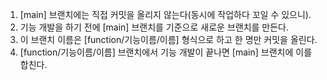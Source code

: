 1. [main] 브랜치에는 직접 커밋을 올리지 않는다(동시에 작업하다 꼬일 수 있으니).
2. 기능 개발을 하기 전에 [main] 브랜치를 기준으로 새로운 브랜치를 만든다.
3. 이 브랜치 이름은 [function/기능이름/이름] 형식으로 하고 한 명만 커밋을 올린다.
4. [function/기능이름/이름] 브랜치에서 기능 개발이 끝나면 [main] 브랜치에 이를 합친다. 